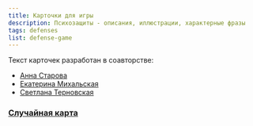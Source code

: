```yaml
---
title: Карточки для игры
description: Психозащиты - описания, иллюстрации, характерные фразы
tags: defenses
list: defense-game
--- 
```


Текст карточек разработан в соавторстве:

- [Анна Старова](https://instagram.com/starovanna)
- [Екатерина Михальская](https://instagram.com/kate.mihalska)
- [Светлана Терновская](https://t.me/svetlana_ternovskaya)

### [Случайная карта](./random/)

<script setup>
import yaml from './defenses.yaml'
import DefenseCards from './DefenseCards.vue'

const {defenses} = yaml

</script>

<DefenseCards :defenses="defenses"/>
